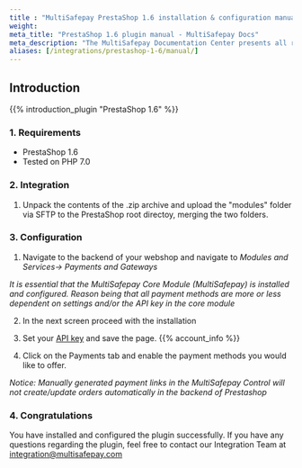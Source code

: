 ```yaml
---
title : "MultiSafepay PrestaShop 1.6 installation & configuration manual"
weight:
meta_title: "PrestaShop 1.6 plugin manual - MultiSafepay Docs"
meta_description: "The MultiSafepay Documentation Center presents all relevant information about our Plugins and API. You can also find support pages for payment methods, tools and general questions as well as the contact details of our Support and Integration Teams."
aliases: [/integrations/prestashop-1-6/manual/]
---
```


## Introduction

{{% introduction_plugin "PrestaShop 1.6" %}}

### 1. Requirements
- PrestaShop 1.6
- Tested on PHP 7.0

### 2. Integration
1. Unpack the contents of the .zip archive and upload the "modules" folder via SFTP to the PrestaShop root directoy, merging the two folders.

### 3. Configuration
1. Navigate to the backend of your webshop and navigate to _Modules and Services→ Payments and Gateways_

_It is essential that the MultiSafepay Core Module (MultiSafepay) is installed and configured. Reason being that all payment methods are more or less dependent on settings and/or the API key in the core module_

2. In the next screen proceed with the installation

3. Set your [API key](/faq/general/glossary/#api-key) and save the page. {{% account_info %}}


4. Click on the Payments tab and enable the payment methods you would like to offer.

_Notice: Manually generated payment links in the MultiSafepay Control will not create/update orders automatically in the backend of Prestashop_

### 4. Congratulations
You have installed and configured the plugin successfully. If you have any questions regarding the plugin, feel free to contact our Integration Team at <integration@multisafepay.com>
